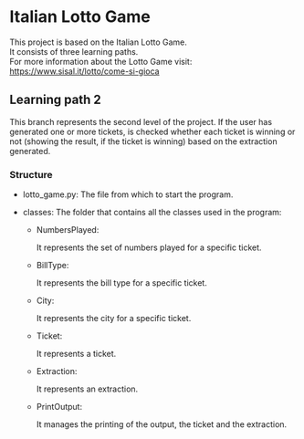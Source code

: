 # Italian Lotto Game  
This project is based on the Italian Lotto Game.  
It consists of three learning paths.  
For more information about the Lotto Game visit: https://www.sisal.it/lotto/come-si-gioca

## Learning path 2
This branch represents the second level of the project. If the user has generated 
one or more tickets, is checked whether each ticket is winning or 
not (showing the result, if the ticket is winning) based on the extraction generated.

### Structure
* lotto_game.py:
The file from which to start the program.

* classes:
The folder that contains all the classes used in the program:
  
  * NumbersPlayed:
  
    It represents the set of numbers played for a specific ticket.
  
  * BillType:
  
    It represents the bill type for a specific ticket.
  
  * City:
       
    It represents the city for a specific ticket.
  
  * Ticket:
       
    It represents a ticket.
  
  * Extraction:
     
    It represents an extraction.
  
  * PrintOutput:

    It manages the printing of the output, the ticket and the extraction.
